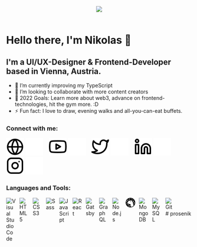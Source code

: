 &nbsp;

<!-- <div style="margin-bottom:20px">
<img align="left" alt="Nikolas Prosenik" width="1567px"  src="./img/portrait.jpg" style="padding-right:10px; ;"  >
</div> -->

<div id="header" align="center">
  <img src="./img/hello-there.gif" width="1567px"/>
</div>
&nbsp;

# Hello there, I'm Nikolas 👋

## I'm a UI/UX-Designer & Frontend-Developer based in Vienna, Austria.

- 🌱 I’m currently improving my TypeScript
- 👯 I’m looking to collaborate with more content creators
- 🥅 2022 Goals: Learn more about web3, advance on frontend-technologies, hit the gym more. :D
- ⚡ Fun fact: I love to draw, evening walks and all-you-can-eat buffets.
<!-- - 😻 Check out the NFT collection I created: -->

### Connect with me:

[![website](./img/globe-light.svg)](https://whtspc.at#gh-light-mode-only)
[![website](./img/globe-dark.svg)](https://whtspc.at#gh-dark-mode-only)
&nbsp;&nbsp;
[![website](./img/youtube-light.svg)](https://www.youtube.com/channel/UCSCNl5qcKaUN6N2R5h8CLRQ#gh-light-mode-only)
[![website](./img/youtube-dark.svg)](https://www.youtube.com/channel/UCSCNl5qcKaUN6N2R5h8CLRQ#gh-dark-mode-only)
&nbsp;&nbsp;
[![website](./img/twitter-light.svg)](https://twitter.com/stellaestudio#gh-light-mode-only)
[![website](./img/twitter-dark.svg)](https://twitter.com/stellaestudio#gh-dark-mode-only)
&nbsp;&nbsp;
[![website](./img/linkedin-light.svg)](https://www.linkedin.com/in/nikolasprosenik/#gh-light-mode-only)
[![website](./img/linkedin-dark.svg)](https://www.linkedin.com/in/nikolasprosenik/#gh-dark-mode-only)
&nbsp;&nbsp;
[![website](./img/instagram-light.svg)](https://instagram.com/stellae.studio#gh-light-mode-only)
[![website](./img/instagram-dark.svg)](https://instagram.com/stellae.studio#gh-dark-mode-only)

### Languages and Tools:

<div>
<img align="left" alt="Visual Studio Code" width="26px" src="https://cdn.jsdelivr.net/gh/devicons/devicon/icons/vscode/vscode-original.svg" style="padding-right:10px;" / >
<img align="left" alt="HTML5" width="26px" src="https://cdn.jsdelivr.net/gh/devicons/devicon/icons/html5/html5-original.svg" style="padding-right:10px;" / >
<img align="left" alt="CSS3" width="26px" src="https://cdn.jsdelivr.net/gh/devicons/devicon/icons/css3/css3-original.svg" style="padding-right:10px;" / >
<img align="left" alt="Sass" width="26px" src="https://cdn.jsdelivr.net/gh/devicons/devicon/icons/sass/sass-original.svg" style="padding-right:10px;" / >
<img align="left" alt="JavaScript" width="26px" src="https://cdn.jsdelivr.net/gh/devicons/devicon/icons/javascript/javascript-original.svg" style="padding-right:10px;" />
<img align="left" alt="React" width="26px" src="https://cdn.jsdelivr.net/gh/devicons/devicon/icons/react/react-original.svg" style="padding-right:10px;" / >
<img align="left" alt="Gatsby" width="26px" src="https://cdn.jsdelivr.net/gh/devicons/devicon/icons/gatsby/gatsby-original.svg" style="padding-right:10px;" / >
<img align="left" alt="GraphQL" width="26px" src="https://cdn.jsdelivr.net/gh/devicons/devicon/icons/graphql/graphql-plain.svg" style="padding-right:10px;" / >
<img align="left" alt="Node.js" width="26px" src="https://cdn.jsdelivr.net/gh/devicons/devicon/icons/nodejs/nodejs-original.svg" style="padding-right:10px;" / >
<img align="left" alt="Deno" width="26px" src="./img/deno-light.svg" style="padding-right:10px;" / >
<img align="left" alt="MongoDB" width="26px" src="https://cdn.jsdelivr.net/gh/devicons/devicon/icons/mongodb/mongodb-original.svg" style="padding-right:10px;" / >
<img align="left" alt="MySQL" width="26px" src="https://cdn.jsdelivr.net/gh/devicons/devicon/icons/mysql/mysql-original.svg" style="padding-right:10px;" / >
<img align="left" alt="Git" width="26px" src="https://cdn.jsdelivr.net/gh/devicons/devicon/icons/git/git-original.svg" style="padding-right:10px;" / >
</div>
<br />
<br />
# prosenik
